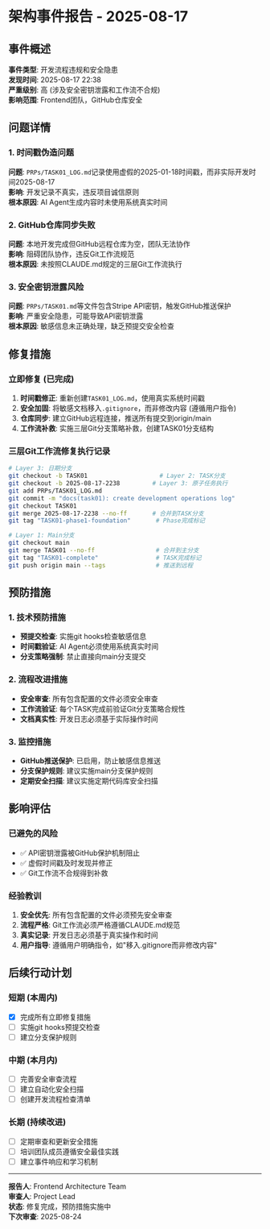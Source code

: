 # 架构事件报告 - 2025-08-17

## 事件概述

**事件类型**: 开发流程违规和安全隐患  
**发现时间**: 2025-08-17 22:38  
**严重级别**: 高 (涉及安全密钥泄露和工作流不合规)  
**影响范围**: Frontend团队，GitHub仓库安全  

## 问题详情

### 1. 时间戳伪造问题
**问题**: `PRPs/TASK01_LOG.md`记录使用虚假的2025-01-18时间戳，而非实际开发时间2025-08-17  
**影响**: 开发记录不真实，违反项目诚信原则  
**根本原因**: AI Agent生成内容时未使用系统真实时间  

### 2. GitHub仓库同步失败
**问题**: 本地开发完成但GitHub远程仓库为空，团队无法协作  
**影响**: 阻碍团队协作，违反Git工作流规范  
**根本原因**: 未按照CLAUDE.md规定的三层Git工作流执行  

### 3. 安全密钥泄露风险
**问题**: `PRPs/TASK01.md`等文件包含Stripe API密钥，触发GitHub推送保护  
**影响**: 严重安全隐患，可能导致API密钥泄露  
**根本原因**: 敏感信息未正确处理，缺乏预提交安全检查  

## 修复措施

### 立即修复 (已完成)
1. **时间戳修正**: 重新创建`TASK01_LOG.md`，使用真实系统时间戳
2. **安全加固**: 将敏感文档移入`.gitignore`，而非修改内容 (遵循用户指令)
3. **仓库同步**: 建立GitHub远程连接，推送所有提交到origin/main
4. **工作流补救**: 实施三层Git分支策略补救，创建TASK01分支结构

### 三层Git工作流修复执行记录
```bash
# Layer 3: 日期分支
git checkout -b TASK01                    # Layer 2: TASK分支
git checkout -b 2025-08-17-2238         # Layer 3: 原子任务执行
git add PRPs/TASK01_LOG.md
git commit -m "docs(task01): create development operations log"
git checkout TASK01
git merge 2025-08-17-2238 --no-ff       # 合并到TASK分支
git tag "TASK01-phase1-foundation"       # Phase完成标记

# Layer 1: Main分支
git checkout main
git merge TASK01 --no-ff                 # 合并到主分支
git tag "TASK01-complete"                # TASK完成标记
git push origin main --tags              # 推送到远程
```

## 预防措施

### 1. 技术预防措施
- **预提交检查**: 实施git hooks检查敏感信息
- **时间戳验证**: AI Agent必须使用系统真实时间
- **分支策略强制**: 禁止直接向main分支提交

### 2. 流程改进措施
- **安全审查**: 所有包含配置的文件必须安全审查
- **工作流验证**: 每个TASK完成前验证Git分支策略合规性
- **文档真实性**: 开发日志必须基于实际操作时间

### 3. 监控措施
- **GitHub推送保护**: 已启用，防止敏感信息推送
- **分支保护规则**: 建议实施main分支保护规则
- **定期安全扫描**: 建议实施定期代码库安全扫描

## 影响评估

### 已避免的风险
- ✅ API密钥泄露被GitHub保护机制阻止
- ✅ 虚假时间戳及时发现并修正
- ✅ Git工作流不合规得到补救

### 经验教训
1. **安全优先**: 所有包含配置的文件必须预先安全审查
2. **流程严格**: Git工作流必须严格遵循CLAUDE.md规范
3. **真实记录**: 开发日志必须基于真实操作和时间
4. **用户指导**: 遵循用户明确指令，如"移入.gitignore而非修改内容"

## 后续行动计划

### 短期 (本周内)
- [x] 完成所有立即修复措施
- [ ] 实施git hooks预提交检查
- [ ] 建立分支保护规则

### 中期 (本月内)
- [ ] 完善安全审查流程
- [ ] 建立自动化安全扫描
- [ ] 创建开发流程检查清单

### 长期 (持续改进)
- [ ] 定期审查和更新安全措施
- [ ] 培训团队成员遵循安全最佳实践
- [ ] 建立事件响应和学习机制

---

**报告人**: Frontend Architecture Team  
**审查人**: Project Lead  
**状态**: 修复完成，预防措施实施中  
**下次审查**: 2025-08-24